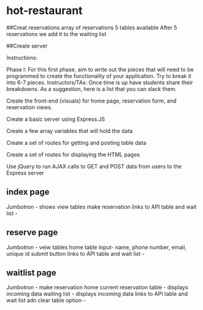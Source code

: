 # hot-restaurant

##Creat reservations
array of reservations
5 tables available 
After 5 reservations we add it to the waiting list

##Create server


Instructions:

Phase I: For this first phase, aim to write out the pieces that will need to be programmed to create the functionality of your application. Try to break it into 6-7 pieces.
Instructors/TAs: Once time is up have students share their breakdowns. As a suggestion, here is a list that you can slack them.

Create the front-end (visuals) for home page, reservation form, and reservation views.

Create a basic server using Express.JS

Create a few array variables that will hold the data

Create a set of routes for getting and posting table data

Create a set of routes for displaying the HTML pages

Use jQuery to run AJAX calls to GET and POST data from users to the Express server

index page
--------------
Jumbotron -
shows view tables
make reservation
links to API table and wait list -

reserve page
--------------
Jumbotron - 
veiw tables
home
table input-
name, phone number, email, unique id
submit button
links to API table and wait list -

waitlist page
--------------
Jumbotron -
make reservation
home
current reservation table -
displays incoming data
waiting list -
displays incoming data
links to API table and wait list adn clear table option -

